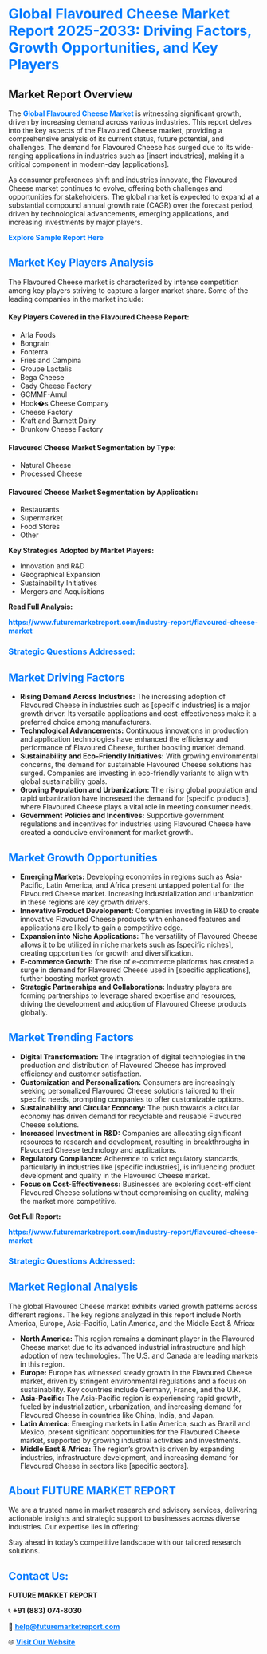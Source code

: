 <h1 style="color: #007BFF;">Global Flavoured Cheese Market Report 2025-2033: Driving Factors, Growth Opportunities, and Key Players</h1>

<section id="overview">
<h2>Market Report Overview</h2>
<p>The <a href="https://www.futuremarketreport.com/industry-report/flavoured-cheese-market" style="color: #007BFF; text-decoration: none;"><strong>Global Flavoured Cheese Market</strong></a> is witnessing significant growth, driven by increasing demand across various industries. This report delves into the key aspects of the Flavoured Cheese market, providing a comprehensive analysis of its current status, future potential, and challenges. The demand for Flavoured Cheese has surged due to its wide-ranging applications in industries such as [insert industries], making it a critical component in modern-day [applications].</p>
<p>As consumer preferences shift and industries innovate, the Flavoured Cheese market continues to evolve, offering both challenges and opportunities for stakeholders. The global market is expected to expand at a substantial compound annual growth rate (CAGR) over the forecast period, driven by technological advancements, emerging applications, and increasing investments by major players.</p>
</section>

<section id="overview">
<p><a href="https://www.futuremarketreport.com/request-sample/reportId=58505" style="color: #007BFF; text-decoration: none;"><strong>Explore Sample Report Here</strong></a></p>
</section>

<section id="key-players">
<h2 style="color: #007BFF;">Market Key Players Analysis</h2>
<p>The Flavoured Cheese market is characterized by intense competition among key players striving to capture a larger market share. Some of the leading companies in the market include:</p>
<h4>Key Players Covered in the Flavoured Cheese Report:</h4>
<ul><li>Arla Foods</li><li>Bongrain</li><li>Fonterra</li><li>Friesland Campina</li><li>Groupe Lactalis</li><li>Bega Cheese</li><li>Cady Cheese Factory</li><li>GCMMF-Amul</li><li>Hook�s Cheese Company</li><li>Cheese Factory</li><li>Kraft and Burnett Dairy</li><li>Brunkow Cheese Factory</li></ul>
<h4>Flavoured Cheese Market Segmentation by Type:</h4>
<ul><li>Natural Cheese</li><li>Processed Cheese</li></ul>

<h4>Flavoured Cheese Market Segmentation by Application:</h4>
<ul><li>Restaurants</li><li>Supermarket</li><li>Food Stores</li><li>Other</li></ul>
<p><strong>Key Strategies Adopted by Market Players:</strong></p>
<ul>
<li>Innovation and R&D</li>
<li>Geographical Expansion</li>
<li>Sustainability Initiatives</li>
<li>Mergers and Acquisitions</li>
</ul>
</section>

<section>
<p><strong>Read Full Analysis: </strong></p><a href="https://www.futuremarketreport.com/industry-report/flavoured-cheese-market" style="color: #007BFF; text-decoration: none;"><strong>https://www.futuremarketreport.com/industry-report/flavoured-cheese-market</strong></a>
<h3 style="color: #007BFF;">Strategic Questions Addressed:</h3>
</section>

<section id="driving-factors">
<h2 style="color: #007BFF;">Market Driving Factors</h2>
<ul>
<li><strong>Rising Demand Across Industries:</strong> The increasing adoption of Flavoured Cheese in industries such as [specific industries] is a major growth driver. Its versatile applications and cost-effectiveness make it a preferred choice among manufacturers.</li>
<li><strong>Technological Advancements:</strong> Continuous innovations in production and application technologies have enhanced the efficiency and performance of Flavoured Cheese, further boosting market demand.</li>
<li><strong>Sustainability and Eco-Friendly Initiatives:</strong> With growing environmental concerns, the demand for sustainable Flavoured Cheese solutions has surged. Companies are investing in eco-friendly variants to align with global sustainability goals.</li>
<li><strong>Growing Population and Urbanization:</strong> The rising global population and rapid urbanization have increased the demand for [specific products], where Flavoured Cheese plays a vital role in meeting consumer needs.</li>
<li><strong>Government Policies and Incentives:</strong> Supportive government regulations and incentives for industries using Flavoured Cheese have created a conducive environment for market growth.</li>
</ul>
</section>

<section id="growth-opportunities">
<h2 style="color: #007BFF;">Market Growth Opportunities</h2>
<ul>
<li><strong>Emerging Markets:</strong> Developing economies in regions such as Asia-Pacific, Latin America, and Africa present untapped potential for the Flavoured Cheese market. Increasing industrialization and urbanization in these regions are key growth drivers.</li>
<li><strong>Innovative Product Development:</strong> Companies investing in R&D to create innovative Flavoured Cheese products with enhanced features and applications are likely to gain a competitive edge.</li>
<li><strong>Expansion into Niche Applications:</strong> The versatility of Flavoured Cheese allows it to be utilized in niche markets such as [specific niches], creating opportunities for growth and diversification.</li>
<li><strong>E-commerce Growth:</strong> The rise of e-commerce platforms has created a surge in demand for Flavoured Cheese used in [specific applications], further boosting market growth.</li>
<li><strong>Strategic Partnerships and Collaborations:</strong> Industry players are forming partnerships to leverage shared expertise and resources, driving the development and adoption of Flavoured Cheese products globally.</li>
</ul>
</section>

<section id="trending-factors">
<h2 style="color: #007BFF;">Market Trending Factors</h2>
<ul>
<li><strong>Digital Transformation:</strong> The integration of digital technologies in the production and distribution of Flavoured Cheese has improved efficiency and customer satisfaction.</li>
<li><strong>Customization and Personalization:</strong> Consumers are increasingly seeking personalized Flavoured Cheese solutions tailored to their specific needs, prompting companies to offer customizable options.</li>
<li><strong>Sustainability and Circular Economy:</strong> The push towards a circular economy has driven demand for recyclable and reusable Flavoured Cheese solutions.</li>
<li><strong>Increased Investment in R&D:</strong> Companies are allocating significant resources to research and development, resulting in breakthroughs in Flavoured Cheese technology and applications.</li>
<li><strong>Regulatory Compliance:</strong> Adherence to strict regulatory standards, particularly in industries like [specific industries], is influencing product development and quality in the Flavoured Cheese market.</li>
<li><strong>Focus on Cost-Effectiveness:</strong> Businesses are exploring cost-efficient Flavoured Cheese solutions without compromising on quality, making the market more competitive.</li>
</ul>
</section>

<section>
<p><strong>Get Full Report: </strong></p><a href="https://www.futuremarketreport.com/industry-report/flavoured-cheese-market" style="color: #007BFF; text-decoration: none;"><strong>https://www.futuremarketreport.com/industry-report/flavoured-cheese-market</strong></a>
<h3 style="color: #007BFF;">Strategic Questions Addressed:</h3>
</section>


<section id="regional-analysis">
<h2 style="color: #007BFF;">Market Regional Analysis</h2>
<p>The global Flavoured Cheese market exhibits varied growth patterns across different regions. The key regions analyzed in this report include North America, Europe, Asia-Pacific, Latin America, and the Middle East & Africa:</p>
<ul>
<li><strong>North America:</strong> This region remains a dominant player in the Flavoured Cheese market due to its advanced industrial infrastructure and high adoption of new technologies. The U.S. and Canada are leading markets in this region.</li>
<li><strong>Europe:</strong> Europe has witnessed steady growth in the Flavoured Cheese market, driven by stringent environmental regulations and a focus on sustainability. Key countries include Germany, France, and the U.K.</li>
<li><strong>Asia-Pacific:</strong> The Asia-Pacific region is experiencing rapid growth, fueled by industrialization, urbanization, and increasing demand for Flavoured Cheese in countries like China, India, and Japan.</li>
<li><strong>Latin America:</strong> Emerging markets in Latin America, such as Brazil and Mexico, present significant opportunities for the Flavoured Cheese market, supported by growing industrial activities and investments.</li>
<li><strong>Middle East & Africa:</strong> The region’s growth is driven by expanding industries, infrastructure development, and increasing demand for Flavoured Cheese in sectors like [specific sectors].</li>
</ul>
</section>

<footer>
<h2 style="color: #007BFF;">About FUTURE MARKET REPORT</h2>
<p>We are a trusted name in market research and advisory services, delivering actionable insights and strategic support to businesses across diverse industries. Our expertise lies in offering:</p>

<p>Stay ahead in today’s competitive landscape with our tailored research solutions.</p>

<h2 style="color: #007BFF;">Contact Us:</h2>
<p><strong>FUTURE MARKET REPORT</strong></p>
<p>📞 <strong>+91 (883) 074-8030</strong></p>
<p>📧 <strong><a href="mailto:help@futuremarketreport.com" style="color: #007BFF;">help@futuremarketreport.com</a></strong></p>
<p>🌐 <strong><a href="https://www.futuremarketreport.com/" style="color: #007BFF;">Visit Our Website</a></strong></p>
</footer>